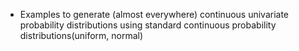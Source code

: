 * Examples to generate (almost everywhere) continuous univariate probability distributions using standard continuous probability distributions(uniform, normal)
